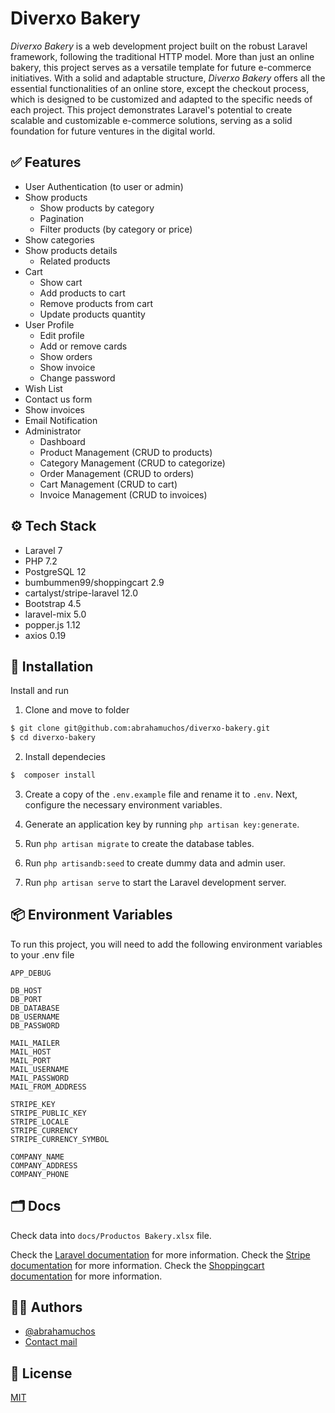 # Diverxo Bakery

*Diverxo Bakery* is a web development project built on the robust Laravel framework, following the traditional HTTP
model. More than just an online bakery, this project serves as a versatile template for future e-commerce initiatives.
With a solid and adaptable structure, *Diverxo Bakery* offers all the essential functionalities of an online store,
except the checkout process, which is designed to be customized and adapted to the specific needs of each
project. This project demonstrates Laravel's potential to create scalable and customizable e-commerce solutions, serving
as a solid foundation for future ventures in the digital world.

## ✅ Features

- User Authentication (to user or admin)
- Show products
    - Show products by category
    - Pagination
    - Filter products (by category or price)
- Show categories
- Show products details
    - Related products
- Cart
    - Show cart
    - Add products to cart
    - Remove products from cart
    - Update products quantity
- User Profile
    - Edit profile
    - Add or remove cards
    - Show orders
    - Show invoice
    - Change password
- Wish List
- Contact us form
- Show invoices
- Email Notification
- Administrator
    - Dashboard
    - Product Management (CRUD to products)
    - Category Management (CRUD to categorize)
    - Order Management (CRUD to orders)
    - Cart Management (CRUD to cart)
    - Invoice Management (CRUD to invoices)

## ⚙️ Tech Stack

- Laravel 7
- PHP 7.2
- PostgreSQL 12
- bumbummen99/shoppingcart 2.9
- cartalyst/stripe-laravel 12.0
- Bootstrap 4.5
- laravel-mix 5.0
- popper.js 1.12
- axios 0.19

## 💾 Installation

Install and run

1. Clone and move to folder

```bash
$ git clone git@github.com:abrahamuchos/diverxo-bakery.git
$ cd diverxo-bakery
```

2. Install dependecies

```bash
$  composer install
```

3. Create a copy of the `.env.example` file and rename it to `.env`. Next, configure the necessary environment
   variables.

4. Generate an application key by running `php artisan key:generate`.

5. Run `php artisan migrate` to create the database tables.

6. Run `php artisandb:seed` to create dummy data and admin user.

7. Run `php artisan serve` to start the Laravel development server.

## 📦 Environment Variables

To run this project, you will need to add the following environment variables to your .env file

```
APP_DEBUG

DB_HOST
DB_PORT
DB_DATABASE
DB_USERNAME
DB_PASSWORD

MAIL_MAILER
MAIL_HOST
MAIL_PORT
MAIL_USERNAME
MAIL_PASSWORD
MAIL_FROM_ADDRESS

STRIPE_KEY
STRIPE_PUBLIC_KEY
STRIPE_LOCALE
STRIPE_CURRENCY
STRIPE_CURRENCY_SYMBOL

COMPANY_NAME
COMPANY_ADDRESS
COMPANY_PHONE
```

## 🗂️ Docs

Check data into `docs/Productos Bakery.xlsx` file.

Check the [Laravel documentation](https://laravel.com/docs/7.x) for more information.
Check the [Stripe documentation](https://stripe.com/docs) for more information.
Check the [Shoppingcart documentation](https://packagist.org/packages/bumbummen99/shoppingcart) for more information.

## 🧑‍💻 Authors

- [@abrahamuchos](https://github.com/abrahamuchos)
- [Contact mail](mailto:abrahamuchos@gmail.com)

## 📄 License

[MIT](https://choosealicense.com/licenses/mit/)